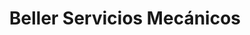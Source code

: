 ---
title: "Beller Servicios Mecánicos"
url: /cochabamba/beller-servicios-mecanicos/
shop: reparación de automóviles
---